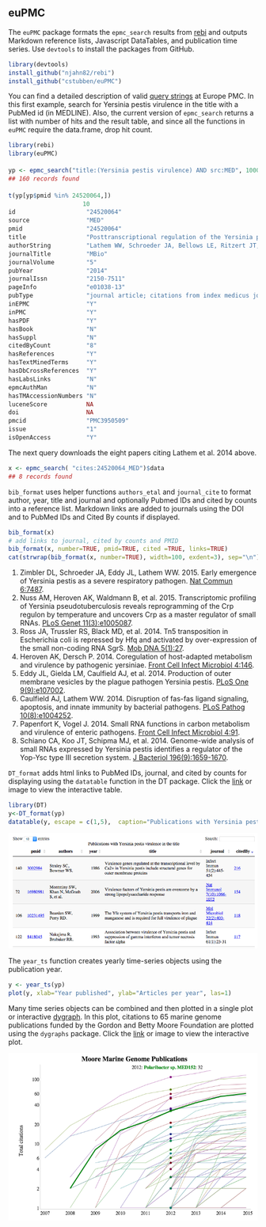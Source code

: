 
## euPMC

 The `euPMC` package formats the `epmc_search` results from [rebi](https://github.com/ropensci/rebi) and outputs Markdown reference lists, Javascript DataTables, and publication time series. Use `devtools` to install the packages from GitHub.

```r
library(devtools)
install_github("njahn82/rebi")
install_github("cstubben/euPMC")

```
You can find a detailed description of valid [query strings](https://europepmc.org/Help#directsearch) at Europe PMC. In this first example, search for  Yersinia pestis virulence in the title with a PubMed id (in MEDLINE).   Also, the current version of `epmc_search` returns a list with number of hits and the result table, and since all the functions in `euPMC` require the data.frame, drop hit count.


```r
library(rebi)
library(euPMC)

yp <- epmc_search("title:(Yersinia pestis virulence) AND src:MED", 1000)$data
## 160 records found

t(yp[yp$pmid %in% 24520064,])
                     10                                                                                                                                                
id                    "24520064"                                                                                                                                        
source                "MED"                                                                                                                                             
pmid                  "24520064"                                                                                                                                        
title                 "Posttranscriptional regulation of the Yersinia pestis cyclic AMP receptor protein Crp and impact on virulence."                                  
authorString          "Lathem WW, Schroeder JA, Bellows LE, Ritzert JT, Koo JT, Price PA, Caulfield AJ, Goldman WE."                                                    
journalTitle          "MBio"                                                                                                                                            
journalVolume         "5"                                                                                                                                               
pubYear               "2014"                                                                                                                                            
journalIssn           "2150-7511"                                                                                                                                       
pageInfo              "e01038-13"                                                                                                                                       
pubType               "journal article; citations from index medicus journals; research support, non-u.s. gov't; research support, n.i.h., extramural; research-article"
inEPMC                "Y"                                                                                                                                               
inPMC                 "Y"                                                                                                                                               
hasPDF                "Y"                                                                                                                                               
hasBook               "N"                                                                                                                                               
hasSuppl              "N"                                                                                                                                               
citedByCount          "8"                                                                                                                                               
hasReferences         "Y"                                                                                                                                               
hasTextMinedTerms     "Y"                                                                                                                                               
hasDbCrossReferences  "Y"                                                                                                                                               
hasLabsLinks          "N"                                                                                                                                               
epmcAuthMan           "N"                                                                                                                                               
hasTMAccessionNumbers "N"                                                                                                                                               
luceneScore           NA                                                                                                                                                
doi                   NA                                                                                                                                                
pmcid                 "PMC3950509"                                                                                                                                      
issue                 "1"                                                                                                                                               
isOpenAccess          "Y"      
```


The next query downloads the eight papers citing Lathem et al. 2014 above. 



```r
x <- epmc_search( "cites:24520064_MED")$data
## 8 records found
```

`bib_format` uses helper functions `authors_etal` and `journal_cite` to format author, year, title and journal and optionally Pubmed IDs and cited by counts into a reference list.  Markdown links are added to journals using the DOI and to PubMed IDs and Cited By counts if displayed.


```r
bib_format(x)
# add links to journal, cited by counts and PMID
bib_format(x, number=TRUE, pmid=TRUE, cited =TRUE, links=TRUE)
cat(strwrap(bib_format(x, number=TRUE), width=100, exdent=3), sep="\n")
```

1. Zimbler DL, Schroeder JA, Eddy JL, Lathem WW. 2015. Early emergence of Yersinia pestis as a
   severe respiratory pathogen. [Nat Commun 6:7487](http://dx.DOI.org/10.1038/ncomms8487).
2. Nuss AM, Heroven AK, Waldmann B, et al. 2015. Transcriptomic profiling of Yersinia
   pseudotuberculosis reveals reprogramming of the Crp regulon by temperature and uncovers Crp as a
   master regulator of small RNAs. [PLoS Genet
   11(3):e1005087](http://dx.DOI.org/10.1371/journal.pgen.1005087).
3. Ross JA, Trussler RS, Black MD, et al. 2014. Tn5 transposition in Escherichia coli is repressed
   by Hfq and activated by over-expression of the small non-coding RNA SgrS. [Mob DNA
   5(1):27](http://dx.DOI.org/10.1186/s13100-014-0027-z).
4. Heroven AK, Dersch P. 2014. Coregulation of host-adapted metabolism and virulence by pathogenic
   yersiniae. [Front Cell Infect Microbiol 4:146](http://dx.DOI.org/10.3389/fcimb.2014.00146).
5. Eddy JL, Gielda LM, Caulfield AJ, et al. 2014. Production of outer membrane vesicles by the
   plague pathogen Yersinia pestis. [PLoS One
   9(9):e107002](http://dx.DOI.org/10.1371/journal.pone.0107002).
6. Caulfield AJ, Lathem WW. 2014. Disruption of fas-fas ligand signaling, apoptosis, and innate
   immunity by bacterial pathogens. [PLoS Pathog
   10(8):e1004252](http://dx.DOI.org/10.1371/journal.ppat.1004252).
7. Papenfort K, Vogel J. 2014. Small RNA functions in carbon metabolism and virulence of enteric
   pathogens. [Front Cell Infect Microbiol 4:91](http://dx.DOI.org/10.3389/fcimb.2014.00091).
8. Schiano CA, Koo JT, Schipma MJ, et al. 2014. Genome-wide analysis of small RNAs expressed by
   Yersinia pestis identifies a regulator of the Yop-Ysc type III secretion system. [J Bacteriol
   196(9):1659-1670](http://dx.DOI.org/10.1128/jb.01456-13).

`DT_format` adds html links to PubMed IDs, journal, and cited by counts for displaying using the `datatable` function in the DT package.  Click the [link](http://cstubben.github.io/genomes/yp.html) or image to view the interactive table. 


```r
library(DT)
y<-DT_format(yp)
datatable(y, escape = c(1,5),  caption="Publications with Yersinia pestis virulence in the title") 
```

[![DataTable](DT.png)](http://cstubben.github.io/genomes/yp.html)

The `year_ts` function creates yearly time-series objects using the publication year.


```r
y <- year_ts(yp)
plot(y, xlab="Year published", ylab="Articles per year", las=1)
```

Many time series objects can be combined and then plotted in a single plot or interactive [dygraph](http://cstubben.github.io/genomes/FigS1.html).  In this plot, citations to 65 marine genome publications funded by the Gordon and Betty Moore Foundation are plotted using the `dygraphs` package.  Click the [link](http://cstubben.github.io/genomes/FigS1.html) or image to view the interactive plot. 

[![Dygraph](yp.png)](http://cstubben.github.io/genomes/FigS1.html)
